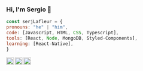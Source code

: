 ### Hi, I'm Sergio 👋 

```js
const serjLafleur = {
pronouns: "he" | "him",
code: [Javascript, HTML, CSS, Typescript],
tools: [React, Node, MongoDB, Styled-Components],
learning: [React-Native],
}
```
<a href="https://twitter.com/SerjLafleur">
  <img align="left" alt="SerjLaFleur | Twitter" width="20px" src="https://sergiobaltanas.com/wp-content/uploads/2021/08/1491579583-yumminkysocialmedia02_83111.png" />
</a>
<a href="https://instagram.com/SerjLafleur">
  <img align="left" alt="SerjLaFleur | Twitter" width="20px" src="https://sergiobaltanas.com/wp-content/uploads/2021/08/Instagram_icon-icons.com_66804.png" />
</a>
<a href="https://linkedin.com/SerjLafleur">
  <img align="left" alt="SerjLaFleur | Twitter" width="20px" src="https://www.linkedin.com/in/sergio-baltanas-montes/" />
</a>

<!--
**SerjLafleur/serjlafleur** is a ✨ _special_ ✨ repository because its `README.md` (this file) appears on your GitHub profile.

Here are some ideas to get you started:

- 🔭 I’m currently working on ...
- 🌱 I’m currently learning ...
- 👯 I’m looking to collaborate on ...
- 🤔 I’m looking for help with ...
- 💬 Ask me about ...
- 📫 How to reach me: ...
- 😄 Pronouns: ...
- ⚡ Fun fact: ...
-->
